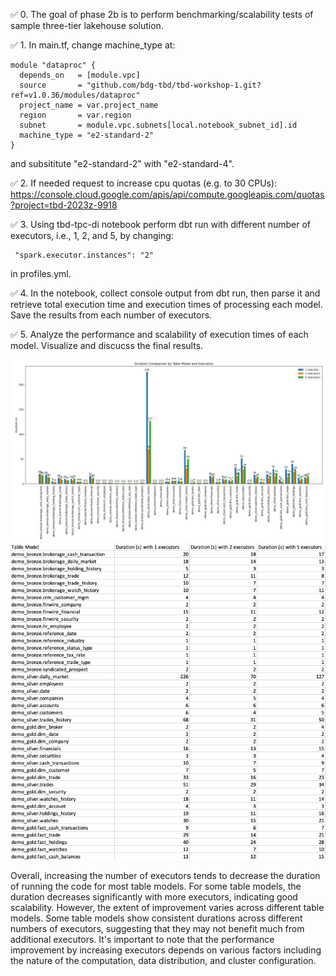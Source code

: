 ✅ 0. The goal of phase 2b is to perform benchmarking/scalability tests of sample three-tier lakehouse solution.

✅ 1. In main.tf, change machine_type at:

```
module "dataproc" {
  depends_on   = [module.vpc]
  source       = "github.com/bdg-tbd/tbd-workshop-1.git?ref=v1.0.36/modules/dataproc"
  project_name = var.project_name
  region       = var.region
  subnet       = module.vpc.subnets[local.notebook_subnet_id].id
  machine_type = "e2-standard-2"
}
```

and subsititute "e2-standard-2" with "e2-standard-4".

✅ 2. If needed request to increase cpu quotas (e.g. to 30 CPUs): 
https://console.cloud.google.com/apis/api/compute.googleapis.com/quotas?project=tbd-2023z-9918

✅ 3. Using tbd-tpc-di notebook perform dbt run with different number of executors, i.e., 1, 2, and 5, by changing:
```
 "spark.executor.instances": "2"
```

in profiles.yml.

✅ 4. In the notebook, collect console output from dbt run, then parse it and retrieve total execution time and execution times of processing each model. Save the results from each number of executors. 

✅ 5. Analyze the performance and scalability of execution times of each model. Visualize and discucss the final results.

![img.png](photos/execution_times_plot.jpg)
![img.png](photos/execution_times_table.jpg)

Overall, increasing the number of executors tends to decrease the duration of running the code for most table models.
For some table models, the duration decreases significantly with more executors, indicating good scalability.
However, the extent of improvement varies across different table models.
Some table models show consistent durations across different numbers of executors, suggesting that they may not benefit much from additional executors.
It's important to note that the performance improvement by increasing executors depends on various factors including the nature of the computation, data distribution, and cluster configuration.
   
